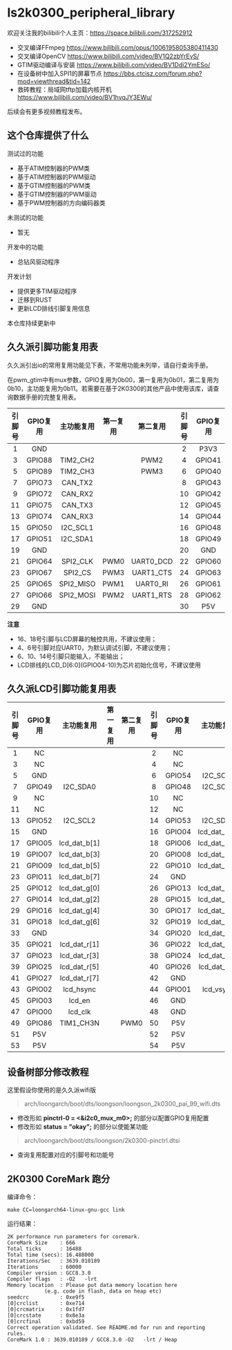 <!--
 * @Author: ilikara 3435193369@qq.com
 * @Date: 2024-11-30 12:24:30
 * @LastEditors: ilikara 3435193369@qq.com
 * @LastEditTime: 2024-12-12 09:13:40
 * @FilePath: /ls2k0300_peripheral_library/README.md
 * @Description: github README
 * 
 * Copyright (c) 2024 by ilikara 3435193369@qq.com, All Rights Reserved. 
-->
# ls2k0300_peripheral_library

欢迎关注我的bilibili个人主页：https://space.bilibili.com/317252912
- 交叉编译FFmpeg https://www.bilibili.com/opus/1006195805380411430
- 交叉编译OpenCV https://www.bilibili.com/video/BV1Q2zbYrEvS/
- GTIM驱动编译与安装 https://www.bilibili.com/video/BV1Ddi2YmESo/
- 在设备树中加入SPI1的屏幕节点 https://bbs.ctcisz.com/forum.php?mod=viewthread&tid=142
- 救砖教程：局域网tftp加载内核开机 https://www.bilibili.com/video/BV1hvqJY3EWu/

后续会有更多视频教程发布。

## 这个仓库提供了什么

测试过的功能
- 基于ATIM控制器的PWM类
- 基于ATIM控制器的PWM驱动
- 基于GTIM控制器的PWM类
- 基于GTIM控制器的PWM驱动
- 基于PWM控制器的方向编码器类

未测试的功能
- 暂无

开发中的功能
- 总钻风驱动程序

开发计划
- 提供更多TIM驱动程序
- 迁移到RUST
- 更新LCD排线引脚复用信息

本仓库持续更新中

## 久久派引脚功能复用表
久久派引出io的常用复用功能见下表，不常用功能未列举，请自行查询手册。

在pwm_gtim中有mux参数，GPIO复用为0b00，第一复用为0b01，第二复用为0b10，主功能复用为0b11。若需要在基于2K0300的其他产品中使用该库，请查询数据手册的完整复用表。

|引脚号|GPIO复用|主功能复用|第一复用|第二复用|引脚号|GPIO复用|主功能复用|第一复用|第二复用|
|:---:|:---:|:---:|:---:|:---:|:---:|:---:|:---:|:---:|:---:|
|1|GND||||2|P3V3||||
|3|GPIO88|TIM2_CH2||PWM2|4|GPIO41|UART0_TX|||
|5|GPIO89|TIM2_CH3||PWM3|6|GPIO40|UART0_RX|||
|7|GPIO73|CAN_TX2|||8|GPIO43|UART1_TX|||
|9|GPIO72|CAN_RX2|||10|GPIO42|UART1_RX|||
|11|GPIO75|CAN_TX3|||12|GPIO45|UART2_TX|||
|13|GPIO74|CAN_RX3|||14|GPIO44|UART2_RX|||
|15|GPIO50|I2C_SCL1|||16|GPIO48|I2C_SCL0|||
|17|GPIO51|I2C_SDA1|||18|GPIO49|I2C_SDA0|||
|19|GND||||20|GND||||
|21|GPIO64|SPI2_CLK|PWM0|UART0_DCD|22|GPIO60|SPI1_CLK|I2C_SCL0|UART0_RTS|
|23|GPIO67|SPI2_CS|PWM3|UART1_CTS|24|GPIO63|SPI1_CS|I2C_SDA1|UART0_CTR|
|25|GPIO65|SPI2_MISO|PWM1|UART0_RI|26|GPIO61|SPI1_MISO|I2C_SDA0|UART0_CTS|
|27|GPIO66|SPI2_MOSI|PWM2|UART1_RTS|28|GPIO62|SPI1_MOSI|I2C_SCL1|UART0_DSR|
|29|GND||||30|P5V||||

**注意**
- 16、18号引脚与LCD屏幕的触控共用，不建议使用；
- 4、6号引脚对应UART0，为默认调试引脚，不建议使用；
- 6、10、14号引脚只能输入，不能输出；
- LCD排线的LCD_D\[6:0\](GPIO04-10)为芯片初始化信号，不建议使用

## 久久派LCD引脚功能复用表
|引脚号|GPIO复用|主功能复用|第一复用|第二复用|引脚号|GPIO复用|主功能复用|第一复用|第二复用|
|:---:|:---:|:---:|:---:|:---:|:---:|:---:|:---:|:---:|:---:|
|1|NC||||2|NC||||
|3|NC||||4|NC||||
|5|GND||||6|GPIO54|I2C_SCL3|||
|7|GPIO49|I2C_SDA0|||8|GPIO48|I2C_SCL0|||
|9|NC||||10|NC||||
|11|NC||||12|NC||||
|13|GPIO52|I2C_SCL2|||14|GPIO53|I2C_SDA2|||
|15|GND||||16|GPIO04|lcd_dat_b[0]|||
|17|GPIO05|lcd_dat_b[1]|||18|GPIO06|lcd_dat_b[2]|||
|19|GPIO07|lcd_dat_b[3]|||20|GPIO08|lcd_dat_b[4]|||
|21|GPIO09|lcd_dat_b[5]|||22|GPIO10|lcd_dat_b[6]|||
|23|GPIO11|lcd_dat_b[7]|||24|GND||||
|25|GPIO12|lcd_dat_g[0]|||26|GPIO13|lcd_dat_g[1]|||
|27|GPIO14|lcd_dat_g[2]|||28|GPIO15|lcd_dat_g[3]|||
|29|GPIO16|lcd_dat_g[4]|||30|GPIO17|lcd_dat_g[5]|||
|31|GPIO18|lcd_dat_g[6]|||32|GPIO19|lcd_dat_g[7]|||
|33|GND||||34|GPIO20|lcd_dat_r[0]|||
|35|GPIO21|lcd_dat_r[1]|||36|GPIO22|lcd_dat_r[2]|||
|37|GPIO23|lcd_dat_r[3]|||38|GPIO24|lcd_dat_r[4]|||
|39|GPIO25|lcd_dat_r[5]|||40|GPIO26|lcd_dat_r[6]|||
|41|GPIO27|lcd_dat_r[7]|||42|GND||||
|43|GPIO02|lcd_hsync|||44|GPIO01|lcd_vsync|||
|45|GPIO03|lcd_en|||46|GND||||
|47|GPIO00|lcd_clk|||48|GND||||
|49|GPIO86|TIM1_CH3N||PWM0|50|P5V||||
|51|P5V||||52|P5V||||
|53|P5V||||54|P5V||||


## 设备树部分修改教程

这里假设你使用的是久久派wifi版
>arch/loongarch/boot/dts/loongson/loongson_2k0300_pai_99_wifi.dts

- 修改形如 **pinctrl-0 = <&i2c0_mux_m0>;** 的部分以配置GPIO复用配置
- 修改形如 **status = "okay";** 的部分以使能某功能

>arch/loongarch/boot/dts/loongson/2k0300-pinctrl.dtsi

- 查询复用配置对应的引脚号和功能号

## 2K0300 CoreMark 跑分

编译命令：
```
make CC=loongarch64-linux-gnu-gcc link
```
运行结果：
```
2K performance run parameters for coremark.
CoreMark Size    : 666
Total ticks      : 16488
Total time (secs): 16.488000
Iterations/Sec   : 3639.010189
Iterations       : 60000
Compiler version : GCC8.3.0
Compiler flags   : -O2   -lrt
Memory location  : Please put data memory location here
			(e.g. code in flash, data on heap etc)
seedcrc          : 0xe9f5
[0]crclist       : 0xe714
[0]crcmatrix     : 0x1fd7
[0]crcstate      : 0x8e3a
[0]crcfinal      : 0xbd59
Correct operation validated. See README.md for run and reporting rules.
CoreMark 1.0 : 3639.010189 / GCC8.3.0 -O2   -lrt / Heap
```